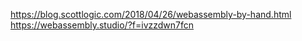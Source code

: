 https://blog.scottlogic.com/2018/04/26/webassembly-by-hand.html
https://webassembly.studio/?f=ivzzdwn7fcn
